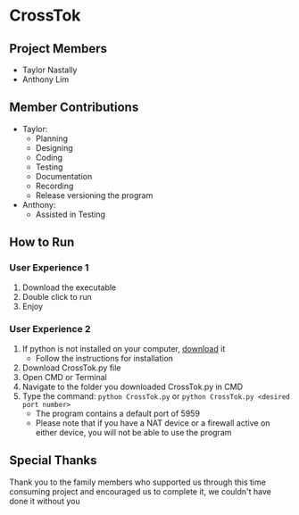 # CrossTok
## Project Members
- Taylor Nastally
- Anthony Lim
## Member Contributions
- Taylor:
 	- Planning
    - Designing
    - Coding
    - Testing
    - Documentation
    - Recording
    - Release versioning the program
- Anthony:
	- Assisted in Testing
## How to Run
### User Experience 1
1. Download the executable
2. Double click to run
3. Enjoy
### User Experience 2
1. If python is not installed on your computer, [download](https://www.python.org/downloads/) it
	- Follow the instructions for installation
3. Download CrossTok.py file
4. Open CMD or Terminal
5. Navigate to the folder you downloaded CrossTok.py in CMD
6. Type the command: `python CrossTok.py` or `python CrossTok.py <desired port number>`
	- The program contains a default port of 5959
 	- Please note that if you have a NAT device or a firewall active on either device, you will not be able to use the program
## Special Thanks
Thank you to the family members who supported us through this time consuming project and encouraged us to complete it, we couldn't have done it without you
